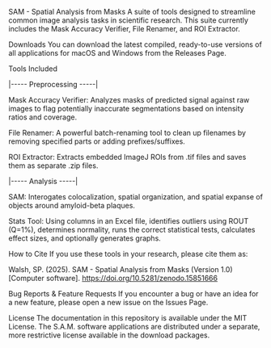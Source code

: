 SAM - Spatial Analysis from Masks
A suite of tools designed to streamline common image analysis tasks in scientific research. This suite currently includes the Mask Accuracy Verifier, File Renamer, and ROI Extractor.

Downloads
You can download the latest compiled, ready-to-use versions of all applications for macOS and Windows from the Releases Page.

Tools Included

|----- Preprocessing -----|

Mask Accuracy Verifier: Analyzes masks of predicted signal against raw images to flag potentially inaccurate segmentations based on intensity ratios and coverage.

File Renamer: A powerful batch-renaming tool to clean up filenames by removing specified parts or adding prefixes/suffixes.

ROI Extractor: Extracts embedded ImageJ ROIs from .tif files and saves them as separate .zip files.

|----- Analysis -----|

SAM: Interogates colocalization, spatial organization, and spatial expanse of objects around amyloid-beta plaques.

Stats Tool: Using columns in an Excel file, identifies outliers using ROUT (Q=1%), determines normality, runs the correct statistical tests, calculates effect sizes, and optionally generates graphs.

How to Cite
If you use these tools in your research, please cite them as:

Walsh, SP. (2025). SAM - Spatial Analysis from Masks (Version 1.0) [Computer software]. https://doi.org/10.5281/zenodo.15851666

Bug Reports & Feature Requests
If you encounter a bug or have an idea for a new feature, please open a new issue on the Issues Page.

License
The documentation in this repository is available under the MIT License. The S.A.M. software applications are distributed under a separate, more restrictive license available in the download packages.
